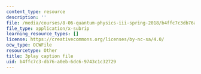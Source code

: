```yaml
---
content_type: resource
description: ''
file: /media/courses/8-06-quantum-physics-iii-spring-2018/b4ffc7c3db76a0eb6dc69743c1c32729_PAlB9kA7c-s.srt
file_type: application/x-subrip
learning_resource_types: []
license: https://creativecommons.org/licenses/by-nc-sa/4.0/
ocw_type: OCWFile
resourcetype: Other
title: 3play caption file
uid: b4ffc7c3-db76-a0eb-6dc6-9743c1c32729
---
```

